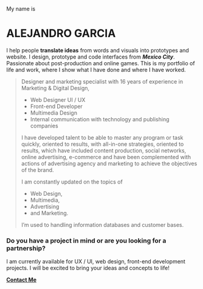 My name is
# ALEJANDRO GARCIA
I help people **translate ideas** from words and visuals into prototypes and website. I design, prototype and code interfaces from ***Mexico City***.
Passionate about post-production and online games.
This is my portfolio of life and work, where I show what I have done and where I have worked.
> Designer and marketing specialist with 16 years of experience in Marketing & Digital Design,
> * Web Designer UI / UX
> * Front-end Developer
> * Multimedia Design
> * Internal communication with technology and publishing companies
>
> I have developed talent to be able to master any program or task quickly, oriented to results, with all-in-one strategies, oriented to results, which have included content production, social networks, online advertising, e-commerce and have been complemented with actions of advertising agency and marketing to achieve the objectives of the brand. 
>
> I am constantly updated on the topics of
> * Web Design, 
> * Multimedia, 
> * Advertising 
> * and Marketing. 
>
> I’m used to handling information databases and customer bases.

### Do you have a project in mind or are you looking for a partnership?

I am currently available for UX / UI, web design, front-end development projects. I will be excited to bring your ideas and concepts to life!

[**Contact Me**](mailto:desingme1324@gmail.com "Contact Me")


